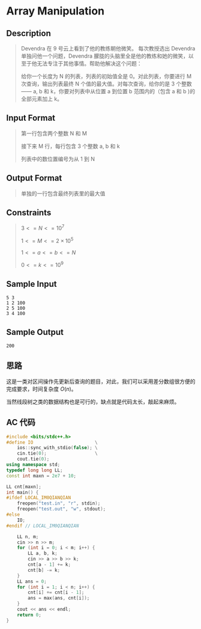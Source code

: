 # Array Manipulation

## **Description**

> Devendra 在 9 号云上看到了他的教练朝他微笑。 每次教授选出 Devendra 单独问他一个问题，Devendra 朦胧的头脑里全是他的教练和她的微笑，以至于他无法专注于其他事情。帮助他解决这个问题：
>
> 给你一个长度为 N 的列表，列表的初始值全是 0。对此列表，你要进行 M 次查询，输出列表最终 N 个值的最大值。对每次查询，给你的是 3 个整数—— a, b 和 k，你要对列表中从位置 a 到位置 b 范围内的（包含 a 和 b )的全部元素加上 k。



## **Input Format**

> 第一行包含两个整数 N 和 M
>
> 接下来 M 行，每行包含 3 个整数 a, b 和 k
>
> 列表中的数位置编号为从 1 到 N



## **Output Format**

> 单独的一行包含最终列表里的最大值



## **Constraints**

> $3 <= N <= 10^7$
>
> $1 <= M <= 2 \times 10^5$
>
> $1 <= a <= b <= N$
>
> $0 <= k <= 10^9$



## **Sample Input**

    5 3
    1 2 100
    2 5 100
    3 4 100



## **Sample Output**

    200



## **思路**

这是一类对区间操作先更新后查询的题目，对此，我们可以采用差分数组很方便的完成要求，时间复杂度 $O(n)$。

当然线段树之类的数据结构也是可行的，缺点就是代码太长，敲起来麻烦。



## **AC 代码**

```cpp
#include <bits/stdc++.h>
#define IO                       \
    ios::sync_with_stdio(false); \
    cin.tie(0);                  \
    cout.tie(0);
using namespace std;
typedef long long LL;
const int maxn = 2e7 + 10;

LL cnt[maxn];
int main() {
#ifdef LOCAL_IM0QIANQIAN
    freopen("test.in", "r", stdin);
    freopen("test.out", "w", stdout);
#else
    IO;
#endif // LOCAL_IM0QIANQIAN

    LL n, m;
    cin >> n >> m;
    for (int i = 0; i < m; i++) {
        LL a, b, k;
        cin >> a >> b >> k;
        cnt[a - 1] += k;
        cnt[b] -= k;
    }
    LL ans = 0;
    for (int i = 1; i < n; i++) {
        cnt[i] += cnt[i - 1];
        ans = max(ans, cnt[i]);
    }
    cout << ans << endl;
    return 0;
}
```

